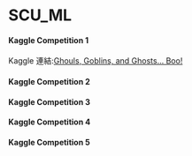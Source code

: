 # SCU_ML

#### Kaggle Competition 1
Kaggle 連結:[Ghouls, Goblins, and Ghosts... Boo!](https://www.kaggle.com/c/ghouls-goblins-and-ghosts-boo/discussion/222922)

#### Kaggle Competition 2


#### Kaggle Competition 3


#### Kaggle Competition 4


#### Kaggle Competition 5

